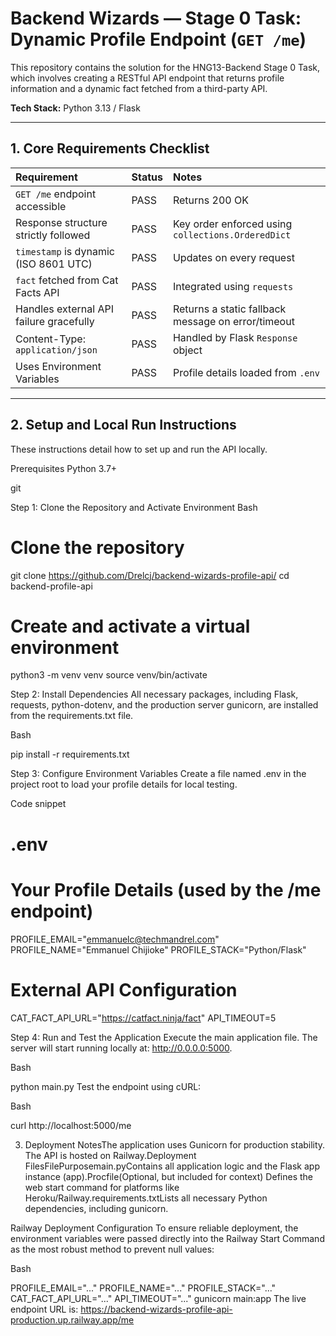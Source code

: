 # Backend Wizards — Stage 0 Task: Dynamic Profile Endpoint (`GET /me`)

This repository contains the solution for the HNG13-Backend Stage 0 Task, which involves creating a RESTful API endpoint that returns profile information and a dynamic fact fetched from a third-party API.

**Tech Stack:** Python 3.13 / Flask

---

## 1. Core Requirements Checklist

| Requirement | Status | Notes |
| :--- | :--- | :--- |
| `GET /me` endpoint accessible |  PASS | Returns 200 OK |
| Response structure strictly followed |  PASS | Key order enforced using `collections.OrderedDict` |
| `timestamp` is dynamic (ISO 8601 UTC) |  PASS | Updates on every request |
| `fact` fetched from Cat Facts API | PASS | Integrated using `requests` |
| Handles external API failure gracefully | PASS | Returns a static fallback message on error/timeout |
| Content-Type: `application/json` | PASS | Handled by Flask `Response` object |
| Uses Environment Variables | PASS | Profile details loaded from `.env` |

---

## 2. Setup and Local Run Instructions
These instructions detail how to set up and run the API locally.

Prerequisites
Python 3.7+

git

Step 1: Clone the Repository and Activate Environment
Bash

# Clone the repository
git clone https://github.com/Drelcj/backend-wizards-profile-api/
cd backend-profile-api

# Create and activate a virtual environment
python3 -m venv venv
source venv/bin/activate

Step 2: Install Dependencies
All necessary packages, including Flask, requests, python-dotenv, and the production server gunicorn, are installed from the requirements.txt file.

Bash

pip install -r requirements.txt


Step 3: Configure Environment Variables
Create a file named .env in the project root to load your profile details for local testing.

Code snippet

# .env

# Your Profile Details (used by the /me endpoint)
PROFILE_EMAIL="emmanuelc@techmandrel.com"
PROFILE_NAME="Emmanuel Chijioke"
PROFILE_STACK="Python/Flask"

# External API Configuration
CAT_FACT_API_URL="https://catfact.ninja/fact"
API_TIMEOUT=5

Step 4: Run and Test the Application
Execute the main application file. The server will start running locally at: http://0.0.0.0:5000.

Bash

python main.py
Test the endpoint using cURL:

Bash

curl http://localhost:5000/me

3. Deployment NotesThe application uses Gunicorn for production stability. The API is hosted on Railway.Deployment FilesFilePurposemain.pyContains all application logic and the Flask app instance (app).Procfile(Optional, but included for context) Defines the web start command for platforms like Heroku/Railway.requirements.txtLists all necessary Python dependencies, including gunicorn.


Railway Deployment Configuration
To ensure reliable deployment, the environment variables were passed directly into the Railway Start Command as the most robust method to prevent null values:

Bash

PROFILE_EMAIL="..." PROFILE_NAME="..." PROFILE_STACK="..." CAT_FACT_API_URL="..." API_TIMEOUT="..." gunicorn main:app
The live endpoint URL is: https://backend-wizards-profile-api-production.up.railway.app/me
